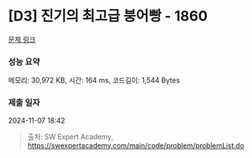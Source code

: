 # [D3] 진기의 최고급 붕어빵 - 1860 

[문제 링크](https://swexpertacademy.com/main/code/problem/problemDetail.do?contestProbId=AV5LsaaqDzYDFAXc) 

### 성능 요약

메모리: 30,972 KB, 시간: 164 ms, 코드길이: 1,544 Bytes

### 제출 일자

2024-11-07 18:42



> 출처: SW Expert Academy, https://swexpertacademy.com/main/code/problem/problemList.do